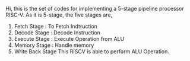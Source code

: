 Hi, this is the set of codes for implementing a 5-stage pipeline processor RISC-V.
As it is 5-stage, the five stages are,
1. Fetch Stage : To Fetch Indtruction
2. Decode Stage : Decode Instruction
3. Execute Stage : Execute Operation from ALU
4. Memory Stage : Handle memory
5. Write Back Stage
 This RISCV is able to perform ALU Operation.

